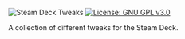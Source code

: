 ![Steam Deck Tweaks](https://gogs.citruxx.com/nickedyer/steamdeck-tweaks/raw/master/steamdeck_tweaks/resources/full-logo-white.png)
[![License: GNU GPL v3.0](https://img.shields.io/badge/license-GNU%20GPL%20v3.0-blue)](LICENSE)

A collection of different tweaks for the Steam Deck.
